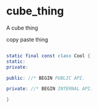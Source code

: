 # cube_thing
 A cube thing

copy paste thing
```d

static final const class Cool {
static:
private:

public: //* BEGIN PUBLIC API.

private: //* BEGIN INTERNAL API.

}

```